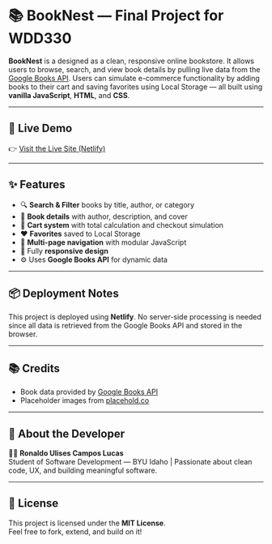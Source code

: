 # 📚 BookNest — Final Project for WDD330

**BookNest** is a designed as a clean, responsive online bookstore. It allows users to browse, search, and view book details by pulling live data from the [Google Books API](https://developers.google.com/books). Users can simulate e-commerce functionality by adding books to their cart and saving favorites using Local Storage — all built using **vanilla JavaScript**, **HTML**, and **CSS**.

---

## 🚀 Live Demo

👉 [Visit the Live Site (Netlify)](https://booknest-final-project-wdd330.netlify.app/)

---

## ✨ Features

- 🔍 **Search & Filter** books by title, author, or category
- 📖 **Book details** with author, description, and cover
- 🛒 **Cart system** with total calculation and checkout simulation
- ❤️ **Favorites** saved to Local Storage
- 🧩 **Multi-page navigation** with modular JavaScript
- 📲 Fully **responsive design** 
- ⚙️ Uses **Google Books API** for dynamic data

---

## 📦 Deployment Notes

This project is deployed using **Netlify**. No server-side processing is needed since all data is retrieved from the Google Books API and stored in the browser.

---

## 📚 Credits

- Book data provided by [Google Books API](https://developers.google.com/books)
- Placeholder images from [placehold.co](https://placehold.co)

---

## 🙋 About the Developer

👨‍💻 **Ronaldo Ulises Campos Lucas**  
Student of Software Development — BYU Idaho | Passionate about clean code, UX, and building meaningful software.

---

## 📜 License

This project is licensed under the **MIT License**.  
Feel free to fork, extend, and build on it!


